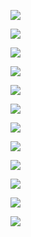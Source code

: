 ![](https://user-images.githubusercontent.com/26511983/71317139-021b3380-2442-11ea-8eea-5072ac15e7ea.png)

![](https://user-images.githubusercontent.com/26511983/71317146-3393ff00-2442-11ea-870f-aae65deba818.png)

![](https://user-images.githubusercontent.com/26511983/71317158-6807bb00-2442-11ea-9646-49130b085f5c.png)

![](https://user-images.githubusercontent.com/26511983/70856748-f959b900-1ea7-11ea-92d5-458ca6d2110e.png)

![](https://user-images.githubusercontent.com/26511983/70857373-9b7e9e80-1eb2-11ea-997d-282ee39be464.png)

![](https://user-images.githubusercontent.com/26511983/70857396-0cbe5180-1eb3-11ea-8401-91ad02c63953.png)

![](https://user-images.githubusercontent.com/26511983/70857413-4db66600-1eb3-11ea-9cf1-31f4cbfa0bb3.png)

![](https://user-images.githubusercontent.com/26511983/70857421-6292f980-1eb3-11ea-98cb-91f295c3a2b6.png)

![](https://user-images.githubusercontent.com/26511983/70857434-7f2f3180-1eb3-11ea-846d-e3fe223d5cbd.png)

![](https://user-images.githubusercontent.com/26511983/70857465-71c67700-1eb4-11ea-9d97-6cc4a5bb8065.png)

![](https://user-images.githubusercontent.com/26511983/70857554-37f67000-1eb6-11ea-8f78-3f0269b45209.png)

![](https://user-images.githubusercontent.com/26511983/71329113-6c85af80-24e6-11ea-8a83-44b6d28feb43.png)
